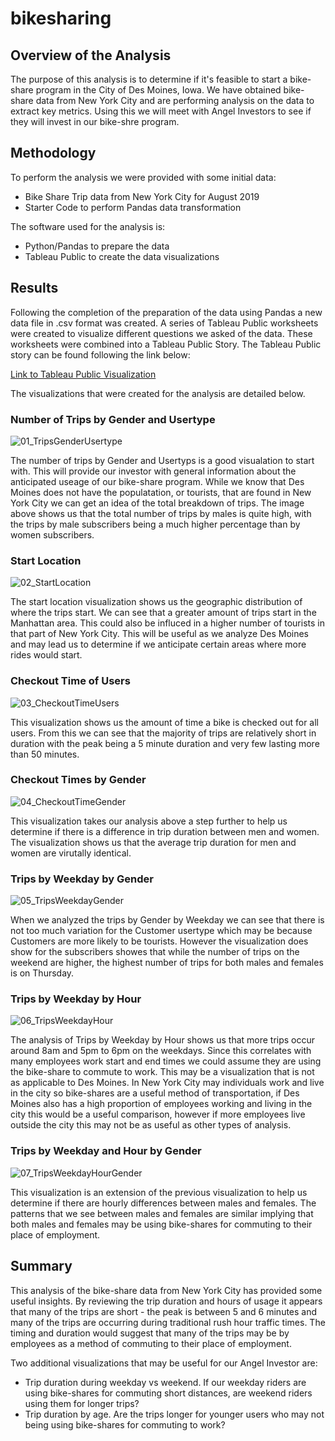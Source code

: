 # bikesharing

## Overview of the Analysis
The purpose of this analysis is to determine if it's feasible to start a bike-share program in the City of Des Moines, Iowa. We have obtained bike-share data from New York City and are performing analysis on the data to extract key metrics. Using this we will meet with Angel Investors to see if they will invest in our bike-shre program.

## Methodology
To perform the analysis we were provided with some initial data:
 - Bike Share Trip data from New York City for August 2019
 - Starter Code to perform Pandas data transformation

The software used for the analysis is:
 - Python/Pandas to prepare the data
 - Tableau Public to create the data visualizations

## Results
Following the completion of the preparation of the data using Pandas a new data file in .csv format was created. A series of Tableau Public worksheets were created to visualize different questions we asked of the data. These worksheets were combined into a Tableau Public Story. The Tableau Public story can be found following the link below: 

[Link to Tableau Public Visualization](https://public.tableau.com/views/Module14Challenge_16635200420150/CitibikeAnalysis?:language=en-US&publish=yes&:display_count=n&:origin=viz_share_link)

The visualizations that were created for the analysis are detailed below.

### Number of Trips by Gender and Usertype
![01_TripsGenderUsertype](https://github.com/kkoehn8/bikesharing/blob/main/Images/01_NumberOfTripsByGenderAndUsertype.png)

The number of trips by Gender and Usertyps is a good visualation to start with. This will provide our investor with general information about the anticipated useage of our bike-share program. While we know that Des Moines does not have the populatation, or tourists, that are found in New York City we can get an idea of the total breakdown of trips. The image above shows us that the total number of trips by males is quite high, with the trips by male subscribers being a much higher percentage than by women subscribers. 

### Start Location
![02_StartLocation](https://github.com/kkoehn8/bikesharing/blob/main/Images/02_StartLocationOfTrips.png)

The start location visualization shows us the geographic distribution of where the trips start. We can see that a greater amount of trips start in the Manhattan area. This could also be influced in a higher number of tourists in that part of New York City. This will be useful as we analyze Des Moines and may lead us to determine if we anticipate certain areas where more rides would start.  

### Checkout Time of Users
![03_CheckoutTimeUsers](https://github.com/kkoehn8/bikesharing/blob/main/Images/03_CheckoutTimeOfUsers.png)

This visualization shows us the amount of time a bike is checked out for all users. From this we can see that the majority of trips are relatively short in duration with the peak being a 5 minute duration and very few lasting more than 50 minutes.

### Checkout Times by Gender
![04_CheckoutTimeGender](https://github.com/kkoehn8/bikesharing/blob/main/Images/04_CheckoutTimeByGender.png)

This visualization takes our analysis above a step further to help us determine if there is a difference in trip duration between men and women. The visualization shows us that the average trip duration for men and women are virutally identical. 

### Trips by Weekday by Gender
![05_TripsWeekdayGender](https://github.com/kkoehn8/bikesharing/blob/main/Images/05_TripsByWeekdayByGender.png)

When we analyzed the trips by Gender by Weekday we can see that there is not too much variation for the Customer usertype which may be because Customers are more likely to be tourists. However the visualization does show for the subscribers showes that while the number of trips on the weekend are higher, the highest number of trips for both males and females is on Thursday. 

### Trips by Weekday by Hour
![06_TripsWeekdayHour](https://github.com/kkoehn8/bikesharing/blob/main/Images/06_TripsByWeekdayByHour.png)

The analysis of Trips by Weekday by Hour shows us that more trips occur around 8am and 5pm to 6pm on the weekdays. Since this correlates with many employees work start and end times we could assume they are using the bike-share to commute to work. This may be a visualization that is not as applicable to Des Moines. In New York City may individuals work and live in the city so bike-shares are a useful method of transportation, if Des Moines also has a high proportion of employees working and living in the city this would be a useful comparison, however if more employees live outside the city this may not be as useful as other types of analysis. 

### Trips by Weekday and Hour by Gender
![07_TripsWeekdayHourGender](https://github.com/kkoehn8/bikesharing/blob/main/Images/07_TripsByWeekdayByGenderAndHour.png)

This visualization is an extension of the previous visualization to help us determine if there are hourly differences between males and females. The patterns that we see between males and females are similar implying that both males and females may be using bike-shares for commuting to their place of employment. 

## Summary

This analysis of the bike-share data from New York City has provided some useful insights. By reviewing the trip duration and hours of usage it appears that many of the trips are short - the peak is between 5 and 6 minutes and many of the trips are occurring during traditional rush hour traffic times. The timing and duration would suggest that many of the trips may be by employees as a method of commuting to their place of employment. 

Two additional visualizations that may be useful for our Angel Investor are:
 - Trip duration during weekday vs weekend. If our weekday riders are using bike-shares for commuting short distances, are weekend riders using them for longer trips?
  - Trip duration by age. Are the trips longer for younger users who may not being using bike-shares for commuting to work? 


